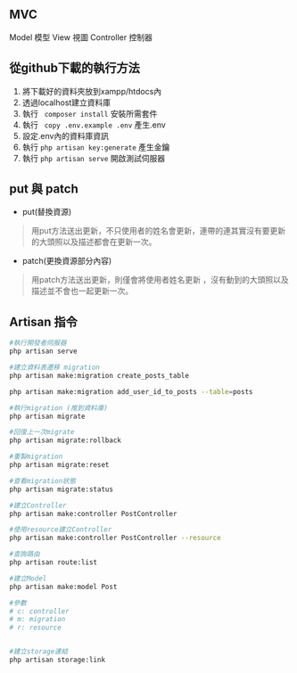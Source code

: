 ## MVC

Model 模型
View 視圖
Controller 控制器

## 從github下載的執行方法
1. 將下載好的資料夾放到xampp/htdocs內
2. 透過localhost建立資料庫
3. 執行 ``` composer install``` 安裝所需套件
4. 執行 ``` copy .env.example .env``` 產生.env
5. 設定.env內的資料庫資訊
6. 執行 ``` php artisan key:generate ``` 產生金鑰
7. 執行 ``` php artisan serve ``` 開啟測試伺服器

## put 與 patch
* put(替換資源)
> 用put方法送出更新，不只使用者的姓名會更新，連帶的連其實沒有要更新的大頭照以及描述都會在更新一次。

* patch(更換資源部分內容)
> 用patch方法送出更新，則僅會將使用者姓名更新 ，沒有動到的大頭照以及描述並不會也一起更新一次。

## Artisan 指令


```bash
#執行開發者伺服器
php artisan serve

#建立資料表遷移 migration
php artisan make:migration create_posts_table

php artisan make:migration add_user_id_to_posts --table=posts

#執行migration (推到資料庫)
php artisan migrate

#回復上一次migrate
php artisan migrate:rollback

#重製migration
php artisan migrate:reset

#查看migration狀態
php artisan migrate:status

#建立Controller
php artisan make:controller PostController

#使用resource建立Controller 
php artisan make:controller PostController --resource

#查詢路由
php artisan route:list

#建立Model
php artisan make:model Post

#參數
# c: controller
# m: migration
# r: resource


#建立storage連結
php artisan storage:link
```
